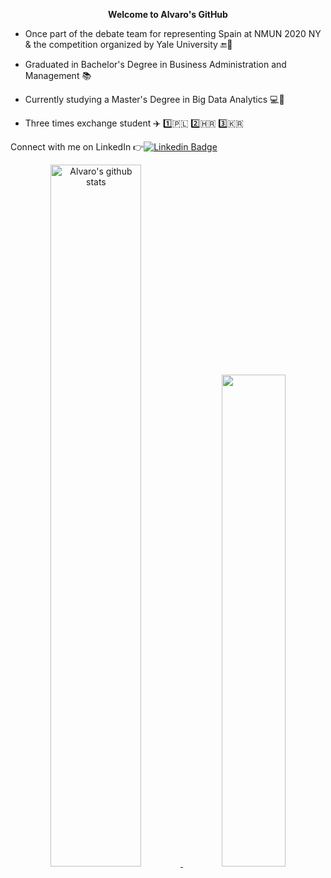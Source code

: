 <p align="center">
<strong>Welcome to Alvaro's GitHub</strong></p>
</p>

- Once part of the debate team for representing Spain at NMUN 2020 NY & the competition organized by Yale University 🔚:loudspeaker:

- Graduated in Bachelor's Degree in Business Administration and Management :books:

- Currently studying a Master's Degree in Big Data Analytics :computer::snake:

- Three times exchange student :airplane: 1️⃣🇵🇱 2️⃣🇭🇷 3️⃣🇰🇷

Connect with me on LinkedIn 👉[![Linkedin Badge](https://img.shields.io/badge/-Alvaro-blue?style=flat-square&logo=Linkedin&logoColor=white&link=https://www.linkedin.com/in/chiquillo/)](https://www.linkedin.com/in/chiquillo/)

 <p align="center"><a href="https://github.com/alozk/github-readme-stats">
<img src="https://github-readme-stats.vercel.app/api?username=alozk&show_icons=true&theme=github_dark&hide=stars,issues" alt="Alvaro's github stats" width="53.65%"/> </a>
<a href="https://github.com/alozk/github-readme-stats">
<img width="44.9%" src="https://github-readme-stats.vercel.app/api/top-langs/?username=alozk&layout=compact&theme=github_dark&hide_border=true&hide=dockerfile,shell"  /></a>
  
</p>
